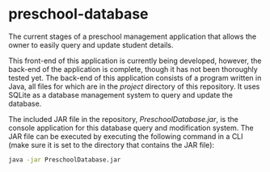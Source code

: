 # preschool-database
The current stages of a preschool management application that allows the owner to easily query and update student details.

This front-end of this application is currently being developed, however, the back-end of the application is complete, though it has not been thoroughly tested yet. The back-end of this application consists of a program written in Java, all files for which are in the *project* directory of this repository. It uses SQLite as a database management system to query and update the database.

The included JAR file in the repository, *PreschoolDatabase.jar*, is the console application for this database query and modification system. The JAR file can be executed by executing the following command in a CLI (make sure it is set to the directory that contains the JAR file):
```bash
java -jar PreschoolDatabase.jar
```
